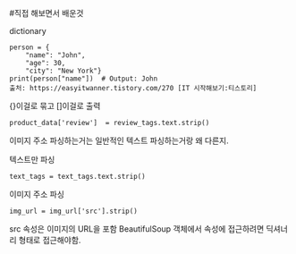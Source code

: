 #직접 해보면서 배운것


dictionary 
```
person = {
    "name": "John",
    "age": 30,
    "city": "New York"}
print(person["name"])  # Output: John
출처: https://easyitwanner.tistory.com/270 [IT 시작해보기:티스토리]
```
{}이걸로 묶고 []이걸로 출력
```
product_data['review']  = review_tags.text.strip() 
```

이미지 주소 파싱하는거는 일반적인 텍스트 파싱하는거랑 왜 다른지.

텍스트만 파싱
```
text_tags = text_tags.text.strip()
```
이미지 주소 파싱
```
img_url = img_url['src'].strip()
```
src 속성은 이미지의 URL을 포함 BeautifulSoup 객체에서 속성에 접근하려면 딕셔너리 형태로 접근해야함.

